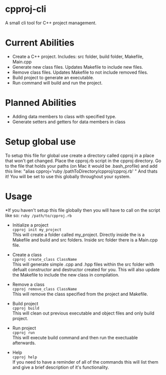 # cpproj-cli
A small cli tool for C++ project management.

# Current Abilities

- Create a C++ project. Includes: src folder, build folder, Makefile, Main.cpp
- Generate new class files. Updates Makefile to include new files.
- Remove class files. Updates Makefile to not include removed files.
- Build project to generate an executable. 
- Run command will build and run the project.

# Planned Abilities 

- Adding data members to class with specified type.
- Generate setters and getters for data members in class

# Setup global use

To setup this file for global use create a directory called cpproj in a place that won't get changed.
Place the cpproj.rb script in the cpproj directory.
Go to the file that holds your paths (on Mac it would be .bash_profile) and add this line: "alias cpproj='ruby /pathToDirectory/cpproj/cpproj.rb' "
And thats it! You will be set to use this globally throughout your system.

# Usage

*If you haven't setup this file globally then you will have to call on the script like so: `ruby /path/to/cpproj.rb`

- Initialize a project <br/>
`cpproj init my_project`<br/>
This will create a folder called my_project. Directly inside the is a Makefile and build and src folders. Inside src folder there is a Main.cpp file.

- Create a class<br/>
`cpproj create_class ClassName`<br/>
This will generate simple .cpp and .hpp files within the src folder with defualt constructor and destructor created for you. This will also update the Makefile to include the new class in compilation.

- Remove a class<br/>
`cpproj remove_class ClassName`<br/>
This will remove the class specified from the project and Makefile.

- Build project<br/>
`cpproj build`<br/>
This will clean out previous executable and object files and only build project.

- Run project<br/>
`cpproj run`<br/>
This will execute build command and then run the exectuable afterwards.

- Help<br/>
`cpproj help`<br/>
If you need to have a reminder of all of the commands this will list them and give a brief description of it's functionality.


